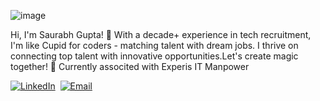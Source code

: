 ![image](https://github.com/user-attachments/assets/e4c07695-2875-491d-ab01-37af902bd361)


Hi, I'm Saurabh Gupta! 👋
With a decade+ experience in tech recruitment, I'm like Cupid for coders - matching talent with dream jobs. I thrive on connecting top talent with innovative opportunities.Let's create magic together! 🚀
Currently associted with Experis IT Manpower

[![LinkedIn](https://img.shields.io/badge/LinkedIn-Connect-blue)](https://www.linkedin.com/in/saurabh-gupta-622570a4/)&nbsp;&nbsp;[![Email](https://img.shields.io/badge/Email-Contact-red)](mailto:shine.saurabh910@gmail.com)
